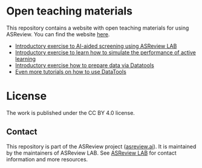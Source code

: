 # Open teaching materials

This repository contains a website with open teaching materials for using ASReview. You can find the website [here](https://asreview.github.io/asreview-acadamy/).


- [Introductory exercise to AI-aided screening using ASReview LAB](https://github.com/asreview/asreview-academy/blob/main/ASReviewLAB.qmd)
- [Introductory exercise to learn how to simulate the performance of active learning](https://github.com/asreview/asreview-academy/blob/main/simulation.qmd)
- [Introductory exercise how to prepare data via Datatools](https://github.com/asreview/asreview-academy/blob/main/datatools.qmd)
- [Even more tutorials on how to use DataTools](https://github.com/asreview/asreview-datatools/blob/master/Tutorials.md)

# License 

The work is published under the CC BY 4.0 license.

## Contact

This repository is part of the ASReview project ([asreview.ai](https://asreview.ai)). It is maintained by the
maintainers of ASReview LAB. See [ASReview
LAB](https://github.com/asreview/asreview) for contact information and more
resources.

